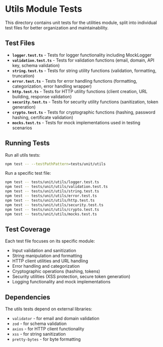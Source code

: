 # Utils Module Tests

This directory contains unit tests for the utilities module, split into individual test files for better organization and maintainability.

## Test Files

- **`logger.test.ts`** - Tests for logger functionality including MockLogger
- **`validation.test.ts`** - Tests for validation functions (email, domain, API key, schema validation)
- **`string.test.ts`** - Tests for string utility functions (validation, formatting, truncation)
- **`error.test.ts`** - Tests for error handling functions (formatting, categorization, error handling wrapper)
- **`http.test.ts`** - Tests for HTTP utility functions (client creation, URL building, response validation)
- **`security.test.ts`** - Tests for security utility functions (sanitization, token generation)
- **`crypto.test.ts`** - Tests for cryptographic functions (hashing, password hashing, certificate validation)
- **`mocks.test.ts`** - Tests for mock implementations used in testing scenarios

## Running Tests

Run all utils tests:
```bash
npm test -- --testPathPattern=tests/unit/utils
```

Run a specific test file:
```bash
npm test -- tests/unit/utils/logger.test.ts
npm test -- tests/unit/utils/validation.test.ts
npm test -- tests/unit/utils/string.test.ts
npm test -- tests/unit/utils/error.test.ts
npm test -- tests/unit/utils/http.test.ts
npm test -- tests/unit/utils/security.test.ts
npm test -- tests/unit/utils/crypto.test.ts
npm test -- tests/unit/utils/mocks.test.ts
```

## Test Coverage

Each test file focuses on its specific module:
- Input validation and sanitization
- String manipulation and formatting
- HTTP client utilities and URL handling
- Error handling and categorization
- Cryptographic operations (hashing, tokens)
- Security utilities (XSS protection, secure token generation)
- Logging functionality and mock implementations

## Dependencies

The utils tests depend on external libraries:
- `validator` - for email and domain validation
- `zod` - for schema validation
- `axios` - for HTTP client functionality
- `xss` - for string sanitization
- `pretty-bytes` - for byte formatting 